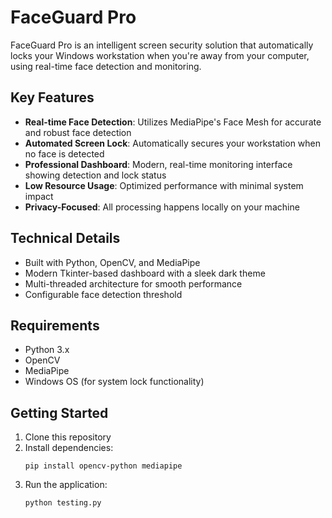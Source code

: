# FaceGuard Pro

FaceGuard Pro is an intelligent screen security solution that automatically locks your Windows workstation when you're away from your computer, using real-time face detection and monitoring.

## Key Features

- **Real-time Face Detection**: Utilizes MediaPipe's Face Mesh for accurate and robust face detection
- **Automated Screen Lock**: Automatically secures your workstation when no face is detected
- **Professional Dashboard**: Modern, real-time monitoring interface showing detection and lock status
- **Low Resource Usage**: Optimized performance with minimal system impact
- **Privacy-Focused**: All processing happens locally on your machine

## Technical Details

- Built with Python, OpenCV, and MediaPipe
- Modern Tkinter-based dashboard with a sleek dark theme
- Multi-threaded architecture for smooth performance
- Configurable face detection threshold

## Requirements

- Python 3.x
- OpenCV
- MediaPipe
- Windows OS (for system lock functionality)

## Getting Started

1. Clone this repository
2. Install dependencies:
   ```
   pip install opencv-python mediapipe
   ```
3. Run the application:
   ```
   python testing.py
   ```


